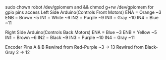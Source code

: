 sudo chown robot /dev/gpiomem and && chmod g+rw /dev/gpiomem for gpio pins access
Left Side Arduino(Controls Front Motors)
ENA = Orange ~3
ENB = Brown ~5
IN1 = White ~6
IN2 = Purple ~9
IN3 = Gray ~10
IN4 = Blue ~11

Right Side Arduino(Controls Back Motors)
ENA = Blue ~3
ENB = Yellow ~5
IN1 = Brown ~6
IN2 = Black ~9
IN3 = Purple ~10
IN4 = Gray ~11

Encoder Pins A & B
Rewired from Red-Purple ~3 -> 13
Rewired from Black-Gray 2 -> 12
